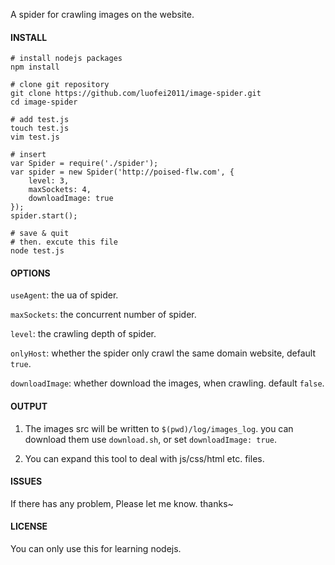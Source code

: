 A spider for crawling images on the website.

#### INSTALL 

    # install nodejs packages
    npm install

    # clone git repository
    git clone https://github.com/luofei2011/image-spider.git
    cd image-spider

    # add test.js
    touch test.js
    vim test.js

    # insert 
    var Spider = require('./spider');
    var spider = new Spider('http://poised-flw.com', {
        level: 3,
        maxSockets: 4,
        downloadImage: true
    });
    spider.start();

    # save & quit
    # then. excute this file
    node test.js

#### OPTIONS

`useAgent`: the ua of spider.

`maxSockets`: the concurrent number of spider.

`level`: the crawling depth of spider.

`onlyHost`: whether the spider only crawl the same domain website, default `true`.

`downloadImage`: whether download the images, when crawling. default `false`.

#### OUTPUT 

1. The images src will be written to `$(pwd)/log/images_log`. you can download them use `download.sh`, or set `downloadImage: true`.

2. You can expand this tool to deal with js/css/html etc. files.

#### ISSUES

If there has any problem, Please let me know. thanks~

#### LICENSE

You can only use this for learning nodejs.
